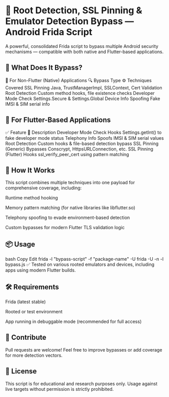 # 🚀 Root Detection, SSL Pinning & Emulator Detection Bypass — Android Frida Script
A powerful, consolidated Frida script to bypass multiple Android security mechanisms — compatible with both native and Flutter-based applications.

## 🔐 What Does It Bypass?
📱 For Non-Flutter (Native) Applications
🔍 Bypass Type	⚙️ Techniques Covered
SSL Pinning	Java, TrustManagerImpl, SSLContext, Cert Validation
Root Detection	Custom method hooks, file existence checks
Developer Mode Check	Settings.Secure & Settings.Global
Device Info Spoofing	Fake IMSI & SIM serial info

## 💙 For Flutter-Based Applications
✅ Feature	📖 Description
Developer Mode Check	Hooks Settings.getInt() to fake developer mode status
Telephony Info	Spoofs IMSI & SIM serial values
Root Detection	Custom hooks & file-based detection bypass
SSL Pinning (Generic)	Bypasses Conscrypt, HttpsURLConnection, etc.
SSL Pinning (Flutter)	Hooks ssl_verify_peer_cert using pattern matching

## 🧠 How It Works
This script combines multiple techniques into one payload for comprehensive coverage, including:

Runtime method hooking

Memory pattern matching (for native libraries like libflutter.so)

Telephony spoofing to evade environment-based detection

Custom bypasses for modern Flutter TLS validation logic

## 📦 Usage
bash
Copy
Edit
frida -l "bypass-script" -f "package-name" -U
frida -U -n <package-name> -l bypass.js
✅ Tested on various rooted emulators and devices, including apps using modern Flutter builds.

## 🛠️ Requirements
Frida (latest stable)

Rooted or test environment

App running in debuggable mode (recommended for full access)

## 🤝 Contribute
Pull requests are welcome! Feel free to improve bypasses or add coverage for more detection vectors.

## 📜 License
This script is for educational and research purposes only. Usage against live targets without permission is strictly prohibited.
